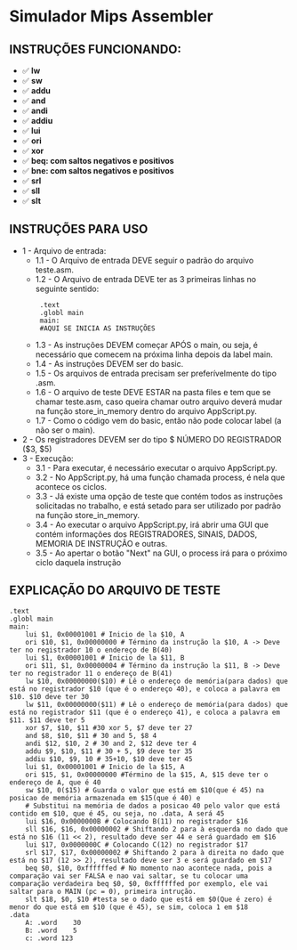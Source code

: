 # Simulador Mips Assembler




## INSTRUÇÕES FUNCIONANDO:

- :white_check_mark: **lw**
- :white_check_mark: **sw**
- :white_check_mark: **addu**
- :white_check_mark: **and**
- :white_check_mark: **andi**
- :white_check_mark: **addiu**
- :white_check_mark: **lui**
- :white_check_mark: **ori**
- :white_check_mark: **xor**
- :white_check_mark: **beq: com saltos negativos e positivos**
- :white_check_mark: **bne: com saltos negativos e positivos**
- :white_check_mark: **srl**
- :white_check_mark: **sll**
- :white_check_mark:  **slt**


## INSTRUÇÕES PARA USO

- 1 - Arquivo de entrada:
    - 1.1 - O Arquivo de entrada DEVE seguir o padrão do arquivo teste.asm.
    - 1.2 - O Arquivo de entrada DEVE ter as 3 primeiras linhas no seguinte sentido:
        ```assembly
         .text
         .globl main
         main:
         #AQUI SE INICIA AS INSTRUÇÕES
        ```
    - 1.3 - As instruções DEVEM começar APÓS o main, ou seja, é necessário que comecem na próxima linha depois da label main.
    - 1.4 - As instruções DEVEM ser do basic.
    - 1.5 - Os arquivos de entrada precisam ser preferívelmente do tipo .asm.
    - 1.6 - O arquivo de teste DEVE ESTAR na pasta files e tem que se chamar teste.asm, caso queira chamar outro arquivo deverá mudar na função store_in_memory
    dentro do arquivo AppScript.py.
    - 1.7 - Como o código vem do basic, então não pode colocar label (a não ser o main).
- 2 - Os registradores DEVEM ser do tipo $ NÚMERO DO REGISTRADOR ($3, $5)
- 3 - Execução:
    - 3.1 - Para executar, é necessário executar o arquivo AppScript.py.
    - 3.2 - No AppScript.py, há uma função chamada process, é nela que acontece os ciclos.
    - 3.3 - Já existe uma opção de teste que contém todos as instruções solicitadas no trabalho, e está setado para ser utilizado por padrão na função
    store_in_memory.
    - 3.4 - Ao executar o arquivo AppScript.py, irá abrir uma GUI que contém informações dos REGISTRADORES, SINAIS, DADOS, MEMORIA DE INSTRUÇÃO e outras.
    - 3.5 - Ao apertar o botão "Next" na GUI, o process irá para o próximo ciclo daquela instrução

## EXPLICAÇÃO DO ARQUIVO DE TESTE
```assembly
.text
.globl main
main:
    lui $1, 0x00001001 # Inicio de la $10, A
    ori $10, $1, 0x00000000 # Término da instrução la $10, A -> Deve ter no registrador 10 o endereço de B(40)
    lui $1, 0x00001001 # Inicio de la $11, B
    ori $11, $1, 0x00000004 # Término da instrução la $11, B -> Deve ter no registrador 11 o endereço de B(41)
    lw $10, 0x00000000($10) # Lê o endereço de memória(para dados) que está no registrador $10 (que é o endereço 40), e coloca a palavra em $10. $10 deve ter 30
    lw $11, 0x00000000($11) # Lê o endereço de memória(para dados) que está no registrador $11 (que é o endereço 41), e coloca a palavra em $11. $11 deve ter 5
    xor $7, $10, $11 #30 xor 5, $7 deve ter 27
    and $8, $10, $11 # 30 and 5, $8 4
    andi $12, $10, 2 # 30 and 2, $12 deve ter 4
    addu $9, $10, $11 # 30 + 5, $9 deve ter 35
    addiu $10, $9, 10 # 35+10, $10 deve ter 45
    lui $1, 0x00001001 # Inicio de la $15, A
    ori $15, $1, 0x00000000 #Término de la $15, A, $15 deve ter o endereço de A, que é 40
    sw $10, 0($15) # Guarda o valor que está em $10(que é 45) na posicao de memória armazenada em $15(que é 40) e
    # Substitui na memória de dados a posicao 40 pelo valor que está contido em $10, que é 45, ou seja, no .data, A será 45
    lui $16, 0x0000000B # Colocando B(11) no registrador $16
    sll $16, $16, 0x00000002 # Shiftando 2 para à esquerda no dado que está no $16 (11 << 2), resultado deve ser 44 e será guardado em $16
    lui $17, 0x0000000C # Colocando C(12) no registrador $17
    srl $17, $17, 0x00000002 # Shiftando 2 para à direita no dado que está no $17 (12 >> 2), resultado deve ser 3 e será guardado em $17
    beq $0, $10, 0xffffffed # No momento nao acontece nada, pois a comparação vai ser FALSA e nao vai saltar, se tu colocar uma comparação verdadeira beq $0, $0, 0xffffffed por exemplo, ele vai saltar para o MAIN (pc = 0), primeira intrução.
    slt $18, $0, $10 #testa se o dado que está em $0(Que é zero) é menor do que está em $10 (que é 45), se sim, coloca 1 em $18
.data
    A: .word	30
    B: .word	5
    c: .word 123

```
